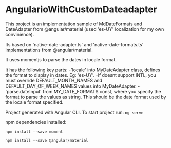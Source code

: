 # AngularioWithCustomDateadapter

This project is an implementation sample of MdDateFormats and DateAdapter from @angular/material (used 'es-UY' localization for my own convinience). 

Its based on 'native-date-adapter.ts' and 'native-date-formats.ts' implementations from @angular/material.

It uses momentjs to parse the dates in locale format.

It has the following key parts:
-'locale' into MyDateAdapter class, defines the format to display in dates. Eg: 'es-UY'.
-If doesnt support INTL, you must override DEFAULT_MONTH_NAMES and DEFAULT_DAY_OF_WEEK_NAMES values into MyDateAdapter.
-'parse.dateInput' from MY_DATE_FORMATS const, where you specify the format to parse the values as string. This should be the date format used by the locale format specified.

Project generated with Angular CLI. To start project run: `ng serve`

npm dependencies installed:

`npm install --save moment`

`npm install --save @angular/material`



